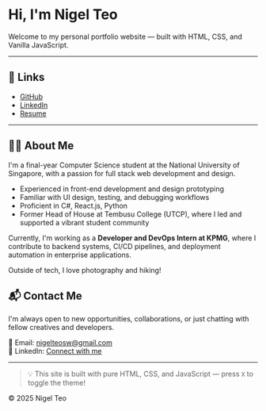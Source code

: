 # Hi, I'm Nigel Teo

Welcome to my personal portfolio website — built with HTML, CSS, and Vanilla JavaScript.

---

## 🔗 Links

- [GitHub](https://github.com/nigelteosw)  
- [LinkedIn](https://www.linkedin.com/in/nigelteosw)  
- [Resume](https://nigelteosw.github.io/files/Nigel_Teo_Resume_Apr_2025.pdf)  

---

## 🧑‍💻 About Me

I'm a final-year Computer Science student at the National University of Singapore, with a passion for full stack web development and design.

- Experienced in front-end development and design prototyping  
- Familiar with UI design, testing, and debugging workflows  
- Proficient in C#, React.js, Python  
- Former Head of House at Tembusu College (UTCP), where I led and supported a vibrant student community  

Currently, I'm working as a **Developer and DevOps Intern at KPMG**, where I contribute to backend systems, CI/CD pipelines, and deployment automation in enterprise applications.

Outside of tech, I love photography and hiking!

## 📬 Contact Me

I'm always open to new opportunities, collaborations, or just chatting with fellow creatives and developers.

📧 Email: [nigelteosw@gmail.com](mailto:nigelteosw@gmail.com)  
🔗 LinkedIn: [Connect with me](https://www.linkedin.com/in/nigelteosw)

---

> 💡 This site is built with pure HTML, CSS, and JavaScript — press `X` to toggle the theme!

© 2025 Nigel Teo
